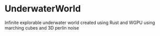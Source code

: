 # UnderwaterWorld
Infinite explorable underwater world created using Rust and WGPU using marching cubes and 3D perlin noise
